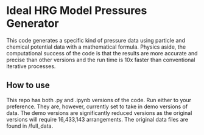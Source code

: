 # Ideal HRG Model Pressures Generator
This code generates a specific kind of pressure data using particle and chemical potential data with a mathematical formula. Physics aside, the computational success of the code is that the results are more accurate and precise than other versions and the run time is 10x faster than conventional iterative processes. 

## How to use
This repo has both .py and .ipynb versions of the code. Run either to your preference. They are, however, currently set to take in demo versions of data. The demo versions are significantly reduced versions as the original versions will require 16,433,143 arrangements. The original data files are found in /full_data.
